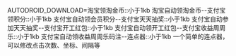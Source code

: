 AUTODROID_DOWNLOAD=淘宝领淘金币::小于1kb  淘宝自动领淘金币--支付宝领积分::小于1kb  支付宝自动领会员积分--支付宝天天抽奖::小于1kb  支付宝自动参加天天抽奖--支付宝开工红包::小于1kb  支付宝自动领开工红包--支付宝收益周周乐::小于1kb  支付宝自动领收益周周乐码注--连点器::小于1kb  一个简单的连点器，可以修改点击次数、坐标、间隔等
